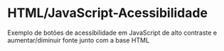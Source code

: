 # HTML/JavaScript-Acessibilidade
Exemplo de botões de acessibilidade em JavaScript de alto contraste e aumentar/diminuir fonte junto com a base HTML

